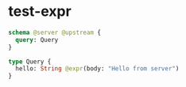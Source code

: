 # test-expr

```graphql @server
schema @server @upstream {
  query: Query
}

type Query {
  hello: String @expr(body: "Hello from server")
}
```
